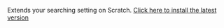 Extends your searching setting on Scratch.
[Click here to install the latest version](https://pufflegamerz.github.io/ScratchSearchSettings/main.user.js "Click here to install the latest version")
